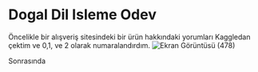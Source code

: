 # Dogal Dil Isleme Odev
Öncelikle bir alışveriş sitesindeki bir ürün hakkındaki yorumları Kaggledan çektim ve 0,1, ve 2 olarak numaralandırdım.
![Ekran Görüntüsü (478)](https://github.com/nurisik/Dogal-Dil-Isleme-Odev/assets/96622899/ab26c9d8-b9c6-4227-a0d1-cfdfba4bfa61)

Sonrasında
